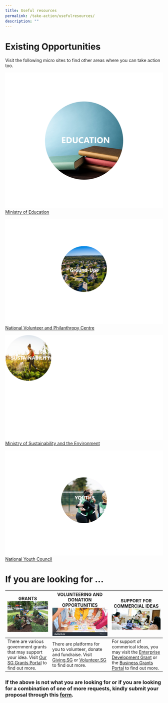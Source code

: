 ```yaml
---
title: Useful resources
permalink: /take-action/usefulresources/
description: ""
---
```

# Existing Opportunities 

Visit the following micro sites to find other areas where you can take action too. 

![](/images/education.png)
[Ministry of Education](https://www.moe.gov.sg)   

![](/images/picture5.png) [National Volunteer and Philanthropy Centre](https://cityofgood.sg)   

![](/images/sustainability.png)[Ministry of Sustainability and the Environment](https://mse.gov.sg)

![](/images/youths.png)[National Youth Council](https://nyc.gov.sg) 


# If you are looking for ... 



| GRANTS ![](/images/whatsapp%20image_2.jpg) | VOLUNTEERING AND DONATION OPPORTUNITIES ![](/images/STOCK%20Photo_1.jpg) | SUPPORT FOR COMMERCIAL IDEAS ![](/images/20210306-loveourhood-katong-142_1.jpg) |
| -------- | -------- | -------- |
| There are various government grants that may support your idea. Visit [Our SG Grants Portal](https://oursggrants.gov.sg) to find out more.  | There are platforms for you to volunteer, donate and fundraise. Visit [Giving.SG](https://www.giving.sg) or [Volunteer.SG](https://www.volunteer.gov.sg/) to find out more. | For support of commerical ideas, you may visit the [Enterprise Development Grant](https://www.enterprisesg.gov.sg/financial-support/enterprise-development-grant) or the [Business Grants Portal](https://www.businessgrants.gov.sg/) to find out more.

### If the above is not what you are looking for or if you are looking for a combination of one of more requests, kindly submit your proposal through this [form](https://go.gov.sg/takeactiontoday).